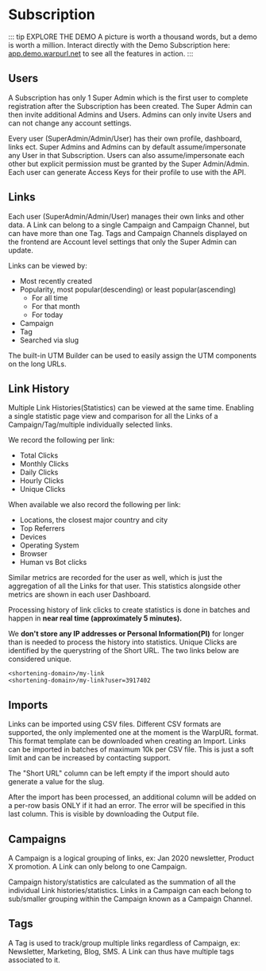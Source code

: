# Subscription

::: tip EXPLORE THE DEMO
A picture is worth a thousand words, but a demo is worth a million. Interact directly with the Demo Subscription here: 
[app.demo.warpurl.net](https://app.demo.warpurl.net) to see all the features in action.
:::

## Users
A Subscription has only 1 Super Admin which is the first user to complete registration after the Subscription has been created.
The Super Admin can then invite additional Admins and Users. Admins can only invite Users and can not
change any account settings.

Every user (SuperAdmin/Admin/User) has their own  profile, dashboard, links ect. Super Admins and Admins can by default assume/impersonate
any User in that Subscription. Users can also assume/impersonate each other but explicit permission must be granted by
the Super Admin/Admin. Each user can generate Access Keys for their profile to use with the API.

## Links
Each user (SuperAdmin/Admin/User) manages their own links and other data. A Link can belong to a single Campaign and Campaign Channel,
but can have more than one Tag. Tags and Campaign Channels displayed on the frontend are Account level settings that only 
the Super Admin can update.

Links can be viewed by:

- Most recently created
- Popularity, most popular(descending) or least popular(ascending)
  - For all time
  - For that month
  - For today
- Campaign
- Tag
- Searched via slug

The built-in UTM Builder can be used to easily assign the UTM components on the long URLs.

## Link History

Multiple Link Histories(Statistics) can be viewed at the same time.
Enabling a single statistic page view and comparison for all the Links of a Campaign/Tag/multiple individually selected links.

We record the following per link:

- Total Clicks
- Monthly Clicks
- Daily Clicks
- Hourly Clicks
- Unique Clicks

When available we also record the following per link:

- Locations, the closest major country and city
- Top Referrers
- Devices
- Operating System
- Browser
- Human vs Bot clicks

Similar metrics are recorded for the user as well, which is just the aggregation of all the Links for that user.
This statistics alongside other metrics are shown in each user Dashboard.

Processing history of link clicks to create statistics is done in batches and happen in **near real time (approximately 5 minutes).**

We **don't store any IP addresses or Personal Information(PI)** for longer than is needed to process the history into statistics.
Unique Clicks are identified by the querystring of the Short URL. The two links below are considered unique.

```
<shortening-domain>/my-link
<shortening-domain>/my-link?user=3917402
```



## Imports

Links can be imported using CSV files. Different CSV formats are supported, the only implemented one at the moment is the
WarpURL format. This format template can be downloaded when creating an Import.
Links can be imported in batches of maximum 10k per CSV file. This is just a soft limit and can be increased
by contacting support.

The "Short URL" column can be left empty if the import should auto generate a value for the slug.

After the import has been processed, an additional column will be added on a per-row basis ONLY if it had an error. The 
error will be specified in this last column. This is visible by downloading the Output file.

## Campaigns

A Campaign is a logical grouping of links, ex: Jan 2020 newsletter, Product X promotion. A Link can only belong to one Campaign.

Campaign history/statistics are
calculated as the summation of all the individual Link histories/statistics. Links in a Campaign can each belong to sub/smaller
grouping within the Campaign known as a Campaign Channel.

## Tags

A Tag is used to track/group multiple links regardless of Campaign, ex: Newsletter, Marketing, Blog, SMS. A Link can thus
have multiple tags associated to it.
